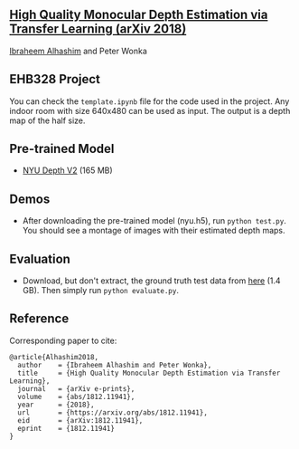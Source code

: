 ## [High Quality Monocular Depth Estimation via Transfer Learning (arXiv 2018)](https://arxiv.org/abs/1812.11941)
[Ibraheem Alhashim](https://ialhashim.github.io/) and Peter Wonka

## EHB328 Project
You can check the `template.ipynb` file for the code used in the project. Any indoor room with size 640x480 can be used as input. The output is a depth map of the half size.


## Pre-trained Model
* [NYU Depth V2](https://drive.google.com/file/d/19dfvGvDfCRYaqxVKypp1fRHwK7XtSjVu/view?usp=sharing) (165 MB)


## Demos
* After downloading the pre-trained model (nyu.h5), run `python test.py`. You should see a montage of images with their estimated depth maps.

## Evaluation
* Download, but don't extract, the ground truth test data from [here](https://s3-eu-west-1.amazonaws.com/densedepth/nyu_test.zip) (1.4 GB). Then simply run `python evaluate.py`.

## Reference
Corresponding paper to cite:
```
@article{Alhashim2018,
  author    = {Ibraheem Alhashim and Peter Wonka},
  title     = {High Quality Monocular Depth Estimation via Transfer Learning},
  journal   = {arXiv e-prints},
  volume    = {abs/1812.11941},
  year      = {2018},
  url       = {https://arxiv.org/abs/1812.11941},
  eid       = {arXiv:1812.11941},
  eprint    = {1812.11941}
}
```
